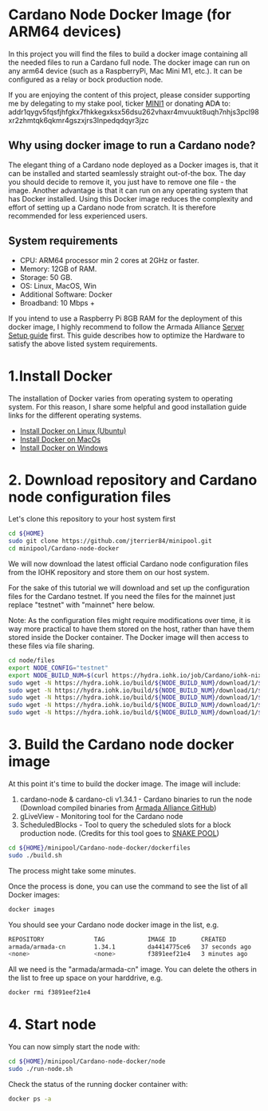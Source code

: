 # Cardano Node Docker Image (for ARM64 devices)

In this project you will find the files to build a docker image containing all the needed files to run a Cardano full node.
The docker image can run on any arm64 device (such as a RaspberryPi, Mac Mini M1, etc.). It can be configured as a relay or bock production node.

If you are enjoying the content of this project, please consider supporting me by delegating to my stake pool, ticker [MINI1](https://www.adaministake.com) or
donating ₳D₳ to: addr1qygv5fqsfjhfgkx7fhkkegxksx56dsu262vhaxr4mvuukt8uqh7nhjs3pcl98xr2zhmtqk6qkmr4gszxjrs3lnpedqdqyr3jzc

## Why using docker image to run a Cardano node?

The elegant thing of a Cardano node deployed as a Docker images is, that it can be installed and started seamlessly straight out-of-the box.
The day you should decide to remove it, you just have to remove one file - the image. Another advantage is that it can run on any operating 
system that has Docker installed. Using this Docker image reduces the complexity and effort of setting up a Cardano node from scratch. 
It is therefore recommended for less experienced users.

## System requirements

* CPU: ARM64 processor min 2 cores at 2GHz or faster.
* Memory: 12GB of RAM.
* Storage: 50 GB.
* OS: Linux, MacOS, Win
* Additional Software: Docker
* Broadband: 10 Mbps +

If you intend to use a Raspberry Pi 8GB RAM for the deployment of this docker image, I highly recommend to follow the Armada Alliance 
[Server Setup guide](https://docs.armada-alliance.com/learn/stake-pool-guides/pi-pool-tutorial/pi-node-full-guide/server-setup) first. 
This guide describes how to optimize the Hardware to satisfy the above listed system requirements.  

# 1.Install Docker

The installation of Docker varies from operating system to operating system. For this reason, I share some helpful and good installation 
guide links for the different operating systems.

* [Install Docker on Linux (Ubuntu)](https://github.com/speedwing/cardano-staking-pool-edu/blob/master/DOCKER.md)
* [Install Docker on MacOs](https://docs.docker.com/desktop/mac/install/)
* [Install Docker on Windows](https://docs.docker.com/desktop/windows/install/)

# 2. Download repository and Cardano node configuration files

Let's clone this repository to your host system first

```bash
cd ${HOME}
sudo git clone https://github.com/jterrier84/minipool.git
cd minipool/Cardano-node-docker
```  

We will now download the latest official Cardano node configuration files from the IOHK repository and store them on our host system.

For the sake of this tutorial we will download and set up the configuration files for the Cardano testnet. If you need the files for the mainnet
just replace "testnet" with "mainnet" here below.
 
Note: As the configuration files might require modifications over time, it is way more practical to have them stored on the host, 
rather than have them stored inside the Docker container. The Docker image will then access to these files via file sharing.

```bash
cd node/files
export NODE_CONFIG="testnet"
export NODE_BUILD_NUM=$(curl https://hydra.iohk.io/job/Cardano/iohk-nix/cardano-deployment/latest-finished/download/1/index.html | grep -e "build" | sed 's/.*build\/\([0-9]*\)\/download.*/\1/g') 
sudo wget -N https://hydra.iohk.io/build/${NODE_BUILD_NUM}/download/1/${NODE_CONFIG}-config.json
sudo wget -N https://hydra.iohk.io/build/${NODE_BUILD_NUM}/download/1/${NODE_CONFIG}-byron-genesis.json
sudo wget -N https://hydra.iohk.io/build/${NODE_BUILD_NUM}/download/1/${NODE_CONFIG}-shelley-genesis.json
sudo wget -N https://hydra.iohk.io/build/${NODE_BUILD_NUM}/download/1/${NODE_CONFIG}-alonzo-genesis.json
sudo wget -N https://hydra.iohk.io/build/${NODE_BUILD_NUM}/download/1/${NODE_CONFIG}-topology.json
```

# 3. Build the Cardano node docker image

At this point it's time to build the docker image. The image will include:

1. cardano-node & cardano-cli v1.34.1 - Cardano binaries to run the node (Download compiled binaries from [Armada Alliance GitHub](https://github.com/armada-alliance/cardano-node-binaries)) 
2. gLiveView - Monitoring tool for the Cardano node
3. ScheduledBlocks - Tool to query the scheduled slots for a block production node. (Credits for this tool goes to [SNAKE POOL](https://github.com/asnakep/ScheduledBlocks))

```bash
cd ${HOME}/minipool/Cardano-node-docker/dockerfiles
sudo ./build.sh
```
The process might take some minutes.

Once the process is done, you can use the command to see the list of all Docker images:

```bash
docker images
```

You should see your Cardano node docker image in the list, e.g.

```bash
REPOSITORY              TAG            IMAGE ID       CREATED          SIZE
armada/armada-cn        1.34.1         da4414775ce6   37 seconds ago   619MB
<none>                  <none>         f3891eef21e4   3 minutes ago    1.09GB
```

All we need is the "armada/armada-cn" image. You can delete the others in the list to free up space on your harddrive, e.g.

```bash
docker rmi f3891eef21e4 
```

# 4. Start node

You can now simply start the node with:

```bash
cd ${HOME}/minipool/Cardano-node-docker/node
sudo ./run-node.sh
```

Check the status of the running docker container with:

```bash
docker ps -a
```
















